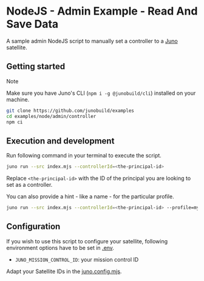 # NodeJS - Admin Example - Read And Save Data

A sample admin NodeJS script to manually set a controller to a [Juno](https://juno.build) satellite.

## Getting started

> [!NOTE]
> Make sure you have Juno's CLI (`npm i -g @junobuild/cli`) installed on your machine.

```bash
git clone https://github.com/junobuild/examples
cd examples/node/admin/controller
npm ci
```

## Execution and development

Run following command in your terminal to execute the script.

```bash
juno run --src index.mjs --controllerId=<the-principal-id>
```

Replace `<the-principal-id>` with the ID of the principal you are looking to set as a controller.

You can also provide a hint - like a name - for the particular profile.

```bash
juno run --src index.mjs --controllerId=<the-principal-id> --profile=my_controller_name
```

## Configuration

If you wish to use this script to configure your satellite, following environment options have to be set in [.env](.env).

- `JUNO_MISSION_CONTROL_ID`: your mission control ID

Adapt your Satellite IDs in the [juno.config.mjs](./juno.config.mjs).
